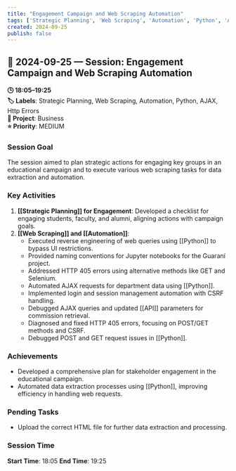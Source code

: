 ```yaml
---
title: "Engagement Campaign and Web Scraping Automation"
tags: ['Strategic Planning', 'Web Scraping', 'Automation', 'Python', 'AJAX', 'Http Errors']
created: 2024-09-25
publish: false
---
```


## 📅 2024-09-25 — Session: Engagement Campaign and Web Scraping Automation

**🕒 18:05–19:25**  
**🏷️ Labels**: Strategic Planning, Web Scraping, Automation, Python, AJAX, Http Errors  
**📂 Project**: Business  
**⭐ Priority**: MEDIUM  


### Session Goal
The session aimed to plan strategic actions for engaging key groups in an educational campaign and to execute various web scraping tasks for data extraction and automation.

### Key Activities
1. **[[Strategic Planning]] for Engagement**: Developed a checklist for engaging students, faculty, and alumni, aligning actions with campaign goals.
2. **[[Web Scraping]] and [[Automation]]**:
   - Executed reverse engineering of web queries using [[Python]] to bypass UI restrictions.
   - Provided naming conventions for Jupyter notebooks for the Guaraní project.
   - Addressed HTTP 405 errors using alternative methods like GET and Selenium.
   - Automated AJAX requests for department data using [[Python]].
   - Implemented login and session management automation with CSRF handling.
   - Debugged AJAX queries and updated [[API]] parameters for commission retrieval.
   - Diagnosed and fixed HTTP 405 errors, focusing on POST/GET methods and CSRF.
   - Debugged POST and GET request issues in [[Python]].

### Achievements
- Developed a comprehensive plan for stakeholder engagement in the educational campaign.
- Automated data extraction processes using [[Python]], improving efficiency in handling web requests.

### Pending Tasks
- Upload the correct HTML file for further data extraction and processing.

### Session Time
**Start Time**: 18:05
**End Time**: 19:25
